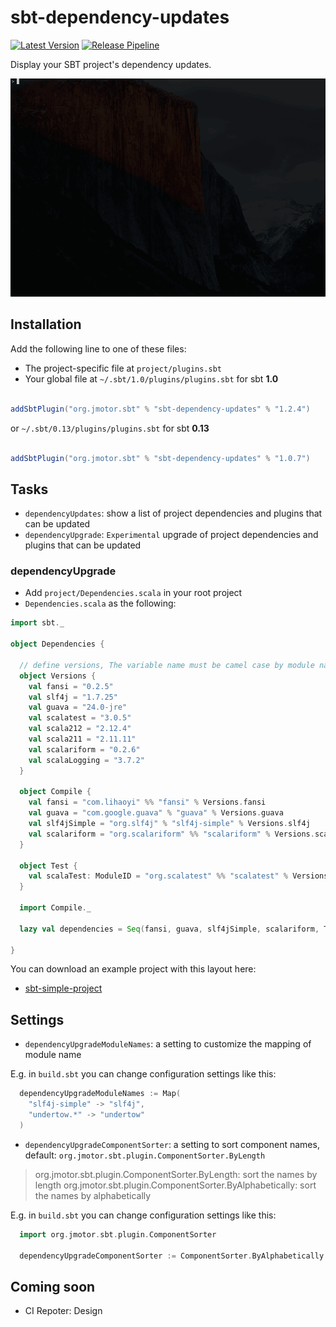 # sbt-dependency-updates

[![Latest Version](https://img.shields.io/github/release/aiyanbo/sbt-dependency-updates.svg)](https://github.com/aiyanbo/sbt-dependency-updates/releases/latest)
[![Release Pipeline](https://github.com/aiyanbo/sbt-dependency-updates/actions/workflows/release.yml/badge.svg)](https://github.com/aiyanbo/sbt-dependency-updates/actions/workflows/release.yml)


Display your SBT project's dependency updates.

![Demo](https://raw.githubusercontent.com/aiyanbo/paper-images/master/sbt-dependency-updates.gif)

## Installation

Add the following line to one of these files:
- The project-specific file at `project/plugins.sbt`
- Your global file at `~/.sbt/1.0/plugins/plugins.sbt` for sbt **1.0**

```scala

addSbtPlugin("org.jmotor.sbt" % "sbt-dependency-updates" % "1.2.4")

```

or `~/.sbt/0.13/plugins/plugins.sbt` for sbt **0.13**

```scala

addSbtPlugin("org.jmotor.sbt" % "sbt-dependency-updates" % "1.0.7")

```

## Tasks

- `dependencyUpdates`: show a list of project dependencies and plugins that can be updated
- `dependencyUpgrade`: `Experimental` upgrade of project dependencies and plugins that can be updated

### dependencyUpgrade

- Add `project/Dependencies.scala` in your root project
- `Dependencies.scala` as the following:

```scala
import sbt._

object Dependencies {

  // define versions, The variable name must be camel case by module name
  object Versions {
    val fansi = "0.2.5"
    val slf4j = "1.7.25"
    val guava = "24.0-jre"
    val scalatest = "3.0.5"
    val scala212 = "2.12.4"
    val scala211 = "2.11.11"
    val scalariform = "0.2.6"
    val scalaLogging = "3.7.2"
  }

  object Compile {
    val fansi = "com.lihaoyi" %% "fansi" % Versions.fansi
    val guava = "com.google.guava" % "guava" % Versions.guava
    val slf4jSimple = "org.slf4j" % "slf4j-simple" % Versions.slf4j
    val scalariform = "org.scalariform" %% "scalariform" % Versions.scalariform
  }

  object Test {
    val scalaTest: ModuleID = "org.scalatest" %% "scalatest" % Versions.scalatest % "test"
  }

  import Compile._

  lazy val dependencies = Seq(fansi, guava, slf4jSimple, scalariform, Test.scalaTest)

}

```

You can download an example project with this layout here:

- [sbt-simple-project](https://github.com/aiyanbo/sbt-simple-project)

## Settings

- `dependencyUpgradeModuleNames`: a setting to customize the mapping of module name

E.g. in `build.sbt` you can change configuration settings like this:

```scala
  dependencyUpgradeModuleNames := Map(
    "slf4j-simple" -> "slf4j",
    "undertow.*" -> "undertow"
  )
```

- `dependencyUpgradeComponentSorter`: a setting to sort component names, default: `org.jmotor.sbt.plugin.ComponentSorter.ByLength`

> org.jmotor.sbt.plugin.ComponentSorter.ByLength: sort the names by length
> org.jmotor.sbt.plugin.ComponentSorter.ByAlphabetically: sort the names by alphabetically

E.g. in `build.sbt` you can change configuration settings like this:

```scala
  import org.jmotor.sbt.plugin.ComponentSorter
  
  dependencyUpgradeComponentSorter := ComponentSorter.ByAlphabetically
```

## Coming soon
- CI Repoter: Design
